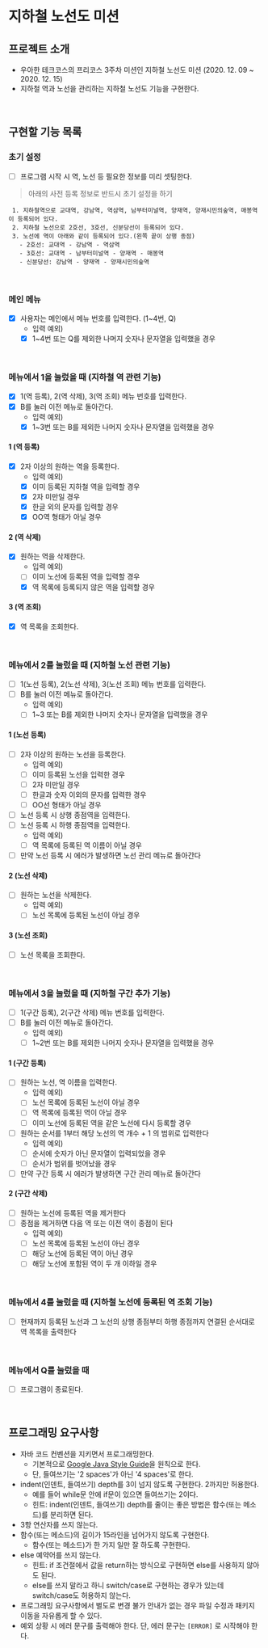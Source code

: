 # 지하철 노선도 미션

## 프로젝트 소개
- 우아한 테크코스의 프리코스 3주차 미션인 지하철 노선도 미션 (2020. 12. 09 ~ 2020. 12. 15)
- 지하철 역과 노선을 관리하는 지하철 노선도 기능을 구현한다.


<br>

## 구현할 기능 목록

### 초기 설정 
- [ ] 프로그램 시작 시 역, 노선 등 필요한 정보를 미리 셋팅한다.

> 아래의 사전 등록 정보로 반드시 초기 설정을 하기
>
```
 1. 지하철역으로 교대역, 강남역, 역삼역, 남부터미널역, 양재역, 양재시민의숲역, 매봉역이 등록되어 있다.
 2. 지하철 노선으로 2호선, 3호선, 신분당선이 등록되어 있다.
 3. 노선에 역이 아래와 같이 등록되어 있다.(왼쪽 끝이 상행 종점)
   - 2호선: 교대역 - 강남역 - 역삼역
   - 3호선: 교대역 - 남부터미널역 - 양재역 - 매봉역
   - 신분당선: 강남역 - 양재역 - 양재시민의숲역
 ```
<br>
 
### 메인 메뉴
- [x] 사용자는 메인에서 메뉴 번호를 입력한다. (1~4번, Q)  
    - 입력 예외)
    - [x] 1~4번 또는 Q를 제외한 나머지 숫자나 문자열을 입력했을 경우

<br>    
    
  
### 메뉴에서 1을 눌렀을 때 (지하철 역 관련 기능)
- [x] 1(역 등록), 2(역 삭제), 3(역 조회) 메뉴 번호를 입력한다.
- [x] B를 눌러 이전 메뉴로 돌아간다.
    - 입력 예외)
    - [x] 1~3번 또는 B를 제외한 나머지 숫자나 문자열을 입력했을 경우

#### 1 (역 등록)
- [x] 2자 이상의 원하는 역을 등록한다.
    - 입력 예외)
    - [x] 이미 등록된 지하철 역을 입력할 경우
    - [x] 2자 미만일 경우
    - [x] 한글 외의 문자를 입력할 경우
    - [x] OO역 형태가 아닐 경우

#### 2 (역 삭제)
- [x] 원하는 역을 삭제한다.
    - 입력 예외) 
    - [ ] 이미 노선에 등록된 역을 입력할 경우
    - [x] 역 목록에 등록되지 않은 역을 입력할 경우

#### 3 (역 조회)
- [x] 역 목록을 조회한다.

<br> 

### 메뉴에서 2를 눌렀을 때 (지하철 노선 관련 기능)
- [ ] 1(노선 등록), 2(노선 삭제), 3(노선 조회) 메뉴 번호를 입력한다.
- [ ] B를 눌러 이전 메뉴로 돌아간다.
    - 입력 예외)
    - [ ] 1~3 또는 B를 제외한 나머지 숫자나 문자열을 입력했을 경우

#### 1 (노선 등록)
- [ ] 2자 이상의 원하는 노선을 등록한다.
    - 입력 예외) 
    - [ ] 이미 등록된 노선을 입력한 경우
    - [ ] 2자 미만일 경우
    - [ ] 한글과 숫자 이외의 문자를 입력한 경우
    - [ ] OO선 형태가 아닐 경우

- [ ] 노선 등록 시 상행 종점역을 입력한다.
- [ ] 노선 등록 시 하행 종점역을 입력한다.
    - 입력 예외) 
    - [ ] 역 목록에 등록된 역 이름이 아닐 경우

- [ ] 만약 노선 등록 시 에러가 발생하면 노선 관리 메뉴로 돌아간다

#### 2 (노선 삭제)
- [ ] 원하는 노선을 삭제한다.
    - 입력 예외)
    - [ ] 노선 목록에 등록된 노선이 아닐 경우

#### 3 (노선 조회)
- [ ] 노선 목록을 조회한다.

<br> 

### 메뉴에서 3을 눌렀을 때 (지하철 구간 추가 기능)
- [ ] 1(구간 등록), 2(구간 삭제) 메뉴 번호를 입력한다.
- [ ] B를 눌러 이전 메뉴로 돌아간다.
    - 입력 예외)
    - [ ] 1~2번 또는 B를 제외한 나머지 숫자나 문자열을 입력했을 경우
#### 1 (구간 등록)
- [ ] 원하는 노선, 역 이름을 입력한다.
    - 입력 예외) 
    - [ ] 노선 목록에 등록된 노선이 아닐 경우
    - [ ] 역 목록에 등록된 역이 아닐 경우
    - [ ] 이미 노선에 등록된 역을 같은 노선에 다시 등록할 경우
- [ ] 원하는 순서를 1부터 해당 노선의 역 개수 + 1 의 범위로 입력한다
    - 입력 예외)
    - [ ] 순서에 숫자가 아닌 문자열이 입력되었을 경우
    - [ ] 순서가 범위를 벗어났을 경우
       
- [ ] 만약 구간 등록 시 에러가 발생하면 구간 관리 메뉴로 돌아간다

#### 2 (구간 삭제)
- [ ] 원하는 노선에 등록된 역을 제거한다
- [ ] 종점을 제거하면 다음 역 또는 이전 역이 종점이 된다
    - 입력 예외) 
    - [ ] 노선 목록에 등록된 노선이 아닌 경우
    - [ ] 해당 노선에 등록된 역이 아닌 경우
    - [ ] 해당 노선에 포함된 역이 두 개 이하일 경우

<br> 

### 메뉴에서 4를 눌렀을 때 (지하철 노선에 등록된 역 조회 기능)
- [ ] 현재까지 등록된 노선과 그 노선의 상행 종점부터 하행 종점까지 연결된 순서대로 역 목록을 출력한다

<br> 

### 메뉴에서 Q를 눌렀을 때
- [ ] 프로그램이 종료된다.



<br>

## 프로그래밍 요구사항
- 자바 코드 컨벤션을 지키면서 프로그래밍한다.
  - 기본적으로 [Google Java Style Guide](https://google.github.io/styleguide/javaguide.html)을 원칙으로 한다.
  - 단, 들여쓰기는 '2 spaces'가 아닌 '4 spaces'로 한다.
- indent(인덴트, 들여쓰기) depth를 3이 넘지 않도록 구현한다. 2까지만 허용한다.
  - 예를 들어 while문 안에 if문이 있으면 들여쓰기는 2이다.
  - 힌트: indent(인덴트, 들여쓰기) depth를 줄이는 좋은 방법은 함수(또는 메소드)를 분리하면 된다.
- 3항 연산자를 쓰지 않는다.
- 함수(또는 메소드)의 길이가 15라인을 넘어가지 않도록 구현한다.
  - 함수(또는 메소드)가 한 가지 일만 잘 하도록 구현한다.
- else 예약어를 쓰지 않는다.
  - 힌트: if 조건절에서 값을 return하는 방식으로 구현하면 else를 사용하지 않아도 된다.
  - else를 쓰지 말라고 하니 switch/case로 구현하는 경우가 있는데 switch/case도 허용하지 않는다.
- 프로그래밍 요구사항에서 별도로 변경 불가 안내가 없는 경우 파일 수정과 패키지 이동을 자유롭게 할 수 있다.
- 예외 상황 시 에러 문구를 출력해야 한다. 단, 에러 문구는 `[ERROR]` 로 시작해야 한다.


